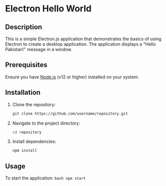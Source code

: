 # Electron Hello World

## Description

This is a simple Electron.js application that demonstrates the basics of using Electron to create a desktop application. The application displays a "Hello Pakistan!" message in a window.

## Prerequisites

Ensure you have [Node.js](https://nodejs.org/) (v12 or higher) installed on your system.

## Installation

1. Clone the repository:
    ```bash
    git clone https://github.com/username/repository.git
    ```
2. Navigate to the project directory:
    ```bash
    cd repository
    ```
3. Install dependencies:
    ```bash
    npm install
    ```

## Usage

To start the application:
    ```bash
    npm start
    ```


